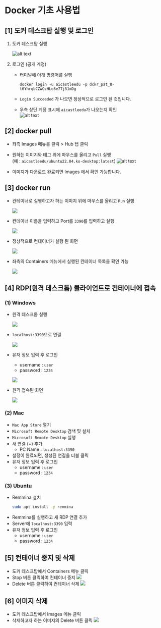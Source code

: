 # Docker 기초 사용법

## [1] 도커 데스크탑 실행 및 로그인
1. 도커 데스크탑 실행  

    ![alt text](images/image.png)

2. 로그인 (공개 계정)

    - 터미널에 아래 명령어를 실행  
        ```shell
        docker login -u aicastleedu -p dckr_pat_8-t6YhrqbCZwOzHLe8e7Tj51mDg
        ```

    - `Login Succeeded` 가 나오면 정상적으로 로그인 된 것입니다.  

    - 우측 상단 계정 표시에 `aicastleedu`가 나오는지 확인  
    ![alt text](images/image-1.png)

## [2] docker pull
- 좌측 Images 메뉴를 클릭 > Hub 탭 클릭  

- 원하는 이미지와 태그 위에 마우스를 올리고 `Pull` 실행  
    (예 : `aicastleedu/ubuntu22.04.ko-desktop:latest`)
    ![alt text](images/image-2.png)

- 이미지가 다운로드 완료되면 Images 에서 확인 가능합니다.  

## [3] docker run

- 컨테이너로 실행하고자 하는 이미지 위에 마우스를 올리고 `Run` 실행  

    ![](images/2024-06-21-19-37-26.png)

- 컨테이너 이름을 입력하고 Port를 `3390`를 입력하고 실행  

    ![](images/2024-06-21-19-38-24.png)

- 정상적으로 컨테이너가 실행 된 화면  

    ![](images/2024-06-21-19-39-24.png)

- 좌측의 Containers 메뉴에서 실행된 컨테이너 목록을 확인 가능  

    ![](images/2024-06-21-19-40-02.png)

## [4] RDP(원격 데스크톱) 클라이언트로 컨테이너에 접속
### (1) Windows
- 원격 데스크톱 실행  

    ![](images/2024-06-21-19-42-21.png)

- `localhost:3390`으로 연결  

    ![](images/2024-06-21-19-46-23.png)

- 유저 정보 입력 후 로그인  
    - username : `user`
    - password : `1234`

    ![](images/2024-06-21-19-47-57.png)

- 원격 접속된 화면  

    ![](images/2024-06-21-19-48-32.png)

### (2) Mac
- `Mac App Store` 열기
- `Microsoft Remote Desktop` 검색 및 설치
- `Microsoft Remote Desktop` 실행
- 새 연결 (+) 추가
    - PC Name : `localhost:3390`
- 설정이 완료되면, 생성된 연결을 더블 클릭
- 유저 정보 입력 후 로그인  
    - username : `user`
    - password : `1234`

### (3) Ubuntu
- Remmina 설치 
    ```bash
    sudo apt install -y remmina
    ```
- Remmina를 실행하고 새 RDP 연결 추가
- Server에 `localhost:3390` 입력
- 유저 정보 입력 후 로그인  
    - username : `user`
    - password : `1234`


## [5] 컨테이너 중지 및 삭제
- 도커 데스크탑에서 Containers 메뉴 클릭
- Stop 버튼 클릭하여 컨테이너 중지
    ![](images/2024-06-21-19-59-47.png)
- Delete 버튼 클릭하여 컨테이너 삭제
    ![](images/2024-06-21-20-00-34.png)

## [6] 이미지 삭제
- 도커 데스크탑에서 Images 메뉴 클릭
- 삭제하고자 하는 이미지의 Delete 버튼 클릭
    ![](images/2024-06-21-20-01-44.png)